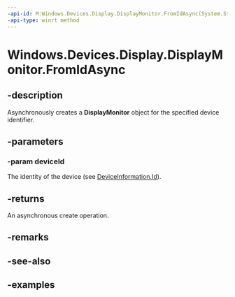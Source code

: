 ```yaml
---
-api-id: M:Windows.Devices.Display.DisplayMonitor.FromIdAsync(System.String)
-api-type: winrt method
---
```


<!-- Method syntax.
public IAsyncOperation<DisplayMonitor> DisplayMonitor.FromIdAsync(String deviceId)
-->

# Windows.Devices.Display.DisplayMonitor.FromIdAsync

## -description
Asynchronously creates a **DisplayMonitor** object for the specified device identifier.

## -parameters
### -param deviceId
The identity of the device (see [DeviceInformation.Id](../windows.devices.enumeration/deviceinformation_id.md)).

## -returns
An asynchronous create operation.

## -remarks

## -see-also

## -examples

